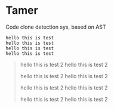 # Tamer
Code clone detection sys, based on AST

```
hello this is test
hello this is test
hello this is test
hello this is test
```

> hello this is test 2 hello this is test 2
>
> hello this is test 2 hello this is test 2
>
> hello this is test 2 hello this is test 2
>
> hello this is test 2 hello this is test 2
